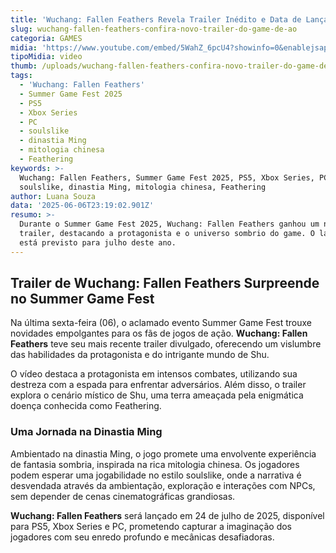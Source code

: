 ```yaml
---
title: 'Wuchang: Fallen Feathers Revela Trailer Inédito e Data de Lançamento'
slug: wuchang-fallen-feathers-confira-novo-trailer-do-game-de-ao
categoria: GAMES
midia: 'https://www.youtube.com/embed/5WahZ_6pcU4?showinfo=0&enablejsapi=1'
tipoMidia: video
thumb: /uploads/wuchang-fallen-feathers-confira-novo-trailer-do-game-de-ao-thumb.png
tags:
  - 'Wuchang: Fallen Feathers'
  - Summer Game Fest 2025
  - PS5
  - Xbox Series
  - PC
  - soulslike
  - dinastia Ming
  - mitologia chinesa
  - Feathering
keywords: >-
  Wuchang: Fallen Feathers, Summer Game Fest 2025, PS5, Xbox Series, PC,
  soulslike, dinastia Ming, mitologia chinesa, Feathering
author: Luana Souza
data: '2025-06-06T23:19:02.901Z'
resumo: >-
  Durante o Summer Game Fest 2025, Wuchang: Fallen Feathers ganhou um novo
  trailer, destacando a protagonista e o universo sombrio do game. O lançamento
  está previsto para julho deste ano.
---
```


## Trailer de Wuchang: Fallen Feathers Surpreende no Summer Game Fest

Na última sexta-feira (06), o aclamado evento Summer Game Fest trouxe novidades empolgantes para os fãs de jogos de ação. **Wuchang: Fallen Feathers** teve seu mais recente trailer divulgado, oferecendo um vislumbre das habilidades da protagonista e do intrigante mundo de Shu.

O vídeo destaca a protagonista em intensos combates, utilizando sua destreza com a espada para enfrentar adversários. Além disso, o trailer explora o cenário místico de Shu, uma terra ameaçada pela enigmática doença conhecida como Feathering.

### Uma Jornada na Dinastia Ming

Ambientado na dinastia Ming, o jogo promete uma envolvente experiência de fantasia sombria, inspirada na rica mitologia chinesa. Os jogadores podem esperar uma jogabilidade no estilo soulslike, onde a narrativa é desvendada através da ambientação, exploração e interações com NPCs, sem depender de cenas cinematográficas grandiosas.

**Wuchang: Fallen Feathers** será lançado em 24 de julho de 2025, disponível para PS5, Xbox Series e PC, prometendo capturar a imaginação dos jogadores com seu enredo profundo e mecânicas desafiadoras.
